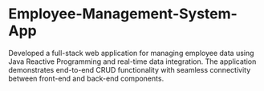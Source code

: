 # Employee-Management-System-App
Developed a full-stack web application for managing employee data using Java Reactive Programming and real-time data integration. The application demonstrates end-to-end CRUD functionality with seamless connectivity between front-end and back-end components.

